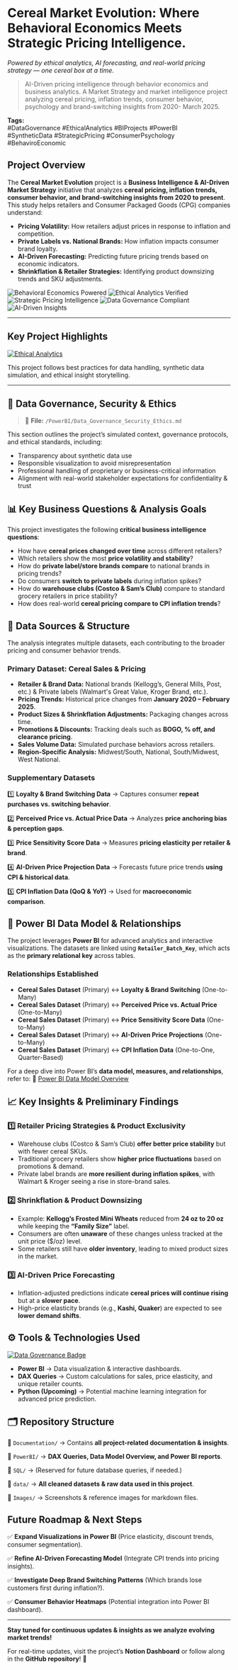 # **Cereal Market Evolution: Where Behavioral Economics Meets Strategic Pricing Intelligence.**  
_Powered by ethical analytics, AI forecasting, and real-world pricing strategy — one cereal box at a time._

> AI-Driven pricing intelligence through behavior economics and business analytics. A Market Strategy and market intelligence project analyzing cereal pricing, inflation trends, consumer behavior, psychology and brand-switching insights from 2020- March 2025.

**Tags:**  
#DataGovernance  #EthicalAnalytics  #BIProjects  #PowerBI  
#SyntheticData  #StrategicPricing  #ConsumerPsychology #BehaviroEconomic

##  **Project Overview**
The **Cereal Market Evolution** project is a **Business Intelligence & AI-Driven Market Strategy** initiative that analyzes **cereal pricing, inflation trends, consumer behavior, and brand-switching insights from 2020 to present**. This study helps retailers and Consumer Packaged Goods (CPG) companies understand:

- **Pricing Volatility:** How retailers adjust prices in response to inflation and competition.
- **Private Labels vs. National Brands:** How inflation impacts consumer brand loyalty.
- **AI-Driven Forecasting:** Predicting future pricing trends based on economic indicators.
- **Shrinkflation & Retailer Strategies:** Identifying product downsizing trends and SKU adjustments.

![Behavioral Economics Powered](https://img.shields.io/badge/Behavioral%20Economics-Powered-df29c7?style=for-the-badge&logo=brains&logoColor=white)
![Ethical Analytics Verified](https://img.shields.io/badge/Ethical%20Analytics-Verified-38b6ff?style=for-the-badge&logo=leaf&logoColor=white)
![Strategic Pricing Intelligence](https://img.shields.io/badge/Strategic%20Pricing-Intelligence-680d6d?style=for-the-badge&logo=chart-line&logoColor=white)
![Data Governance Compliant](https://img.shields.io/badge/Data%20Governance-Compliant-210850?style=for-the-badge&logo=shield-check&logoColor=white)
![AI-Driven Insights](https://img.shields.io/badge/AI--Driven-Insights-df29c7?style=for-the-badge&logo=ai&logoColor=white)

---

##  Key Project Highlights

[![Ethical Analytics](https://img.shields.io/badge/Ethical%20Analytics-Verified-purple?style=flat-square)](#data-governance-security--ethics)

This project follows best practices for data handling, synthetic data simulation, and ethical insight storytelling.

---

## 🔐 <a name="data-governance-security--ethics"></a>Data Governance, Security & Ethics

> 📁 **File:** `/PowerBI/Data_Governance_Security_Ethics.md`

This section outlines the project’s simulated context, governance protocols, and ethical standards, including:
- Transparency about synthetic data use  
- Responsible visualization to avoid misrepresentation  
- Professional handling of proprietary or business-critical information  
- Alignment with real-world stakeholder expectations for confidentiality & trust  


## 📊 **Key Business Questions & Analysis Goals**
This project investigates the following **critical business intelligence questions**:
- How have **cereal prices changed over time** across different retailers?
- Which retailers show the most **price volatility and stability**?
- How do **private label/store brands compare** to national brands in pricing trends?
- Do consumers **switch to private labels** during inflation spikes?
- How do **warehouse clubs (Costco & Sam’s Club)** compare to standard grocery retailers in price stability?
- How does real-world **cereal pricing compare to CPI inflation trends**?

## 📂 **Data Sources & Structure**
The analysis integrates multiple datasets, each contributing to the broader pricing and consumer behavior trends.

### **Primary Dataset: Cereal Sales & Pricing**
- **Retailer & Brand Data:** National brands (Kellogg’s, General Mills, Post, etc.) & Private labels (Walmart's Great Value, Kroger Brand, etc.).
- **Pricing Trends:** Historical price changes from **January 2020 – February 2025**.
- **Product Sizes & Shrinkflation Adjustments:** Packaging changes across time.
- **Promotions & Discounts:** Tracking deals such as **BOGO, % off, and clearance pricing**.
- **Sales Volume Data:** Simulated purchase behaviors across retailers.
- **Region-Specific Analysis:** Midwest/South, National, South/Midwest, West National.

### **Supplementary Datasets**

1️⃣ **Loyalty & Brand Switching Data** → Captures consumer **repeat purchases vs. switching behavior**.

2️⃣ **Perceived Price vs. Actual Price Data** → Analyzes **price anchoring bias & perception gaps**.

3️⃣ **Price Sensitivity Score Data** → Measures **pricing elasticity per retailer & brand**.

4️⃣ **AI-Driven Price Projection Data** → Forecasts future price trends **using CPI & historical data**.

5️⃣ **CPI Inflation Data (QoQ & YoY)** → Used for **macroeconomic comparison**.

## 🔗 **Power BI Data Model & Relationships**
The project leverages **Power BI** for advanced analytics and interactive visualizations. The datasets are linked using **`Retailer_Batch_Key`**, which acts as the **primary relational key** across tables.

### **Relationships Established**
- **Cereal Sales Dataset** (Primary) ↔ **Loyalty & Brand Switching** (One-to-Many)
- **Cereal Sales Dataset** (Primary) ↔ **Perceived Price vs. Actual Price** (One-to-Many)
- **Cereal Sales Dataset** (Primary) ↔ **Price Sensitivity Score Data** (One-to-Many)
- **Cereal Sales Dataset** (Primary) ↔ **AI-Driven Price Projections** (One-to-Many)
- **Cereal Sales Dataset** (Primary) ↔ **CPI Inflation Data** (One-to-One, Quarter-Based)

For a deep dive into Power BI’s **data model, measures, and relationships**, refer to: 
📂  [Power BI Data Model Overview](PowerBI/PowerBIData_Model_Overview.md)

## 📈 **Key Insights & Preliminary Findings**
### **1️⃣ Retailer Pricing Strategies & Product Exclusivity**
- Warehouse clubs (Costco & Sam’s Club) **offer better price stability** but with fewer cereal SKUs.
- Traditional grocery retailers show **higher price fluctuations** based on promotions & demand.
- Private label brands are **more resilient during inflation spikes**, with Walmart & Kroger seeing a rise in store-brand sales.

### **2️⃣ Shrinkflation & Product Downsizing**
- Example: **Kellogg’s Frosted Mini Wheats** reduced from **24 oz to 20 oz** while keeping the **“Family Size”** label.
- Consumers are often **unaware** of these changes unless tracked at the unit price ($/oz) level.
- Some retailers still have **older inventory**, leading to mixed product sizes in the market.

### **3️⃣ AI-Driven Price Forecasting**
- Inflation-adjusted predictions indicate **cereal prices will continue rising** but at a **slower pace**.
- High-price elasticity brands (e.g., **Kashi, Quaker**) are expected to see **lower demand shifts**.

## ⚙️ **Tools & Technologies Used**
[![Data Governance Badge](https://img.shields.io/badge/Data%20Governance-Compliant-blueviolet?style=flat-square)](#data-governance-security--ethics)  
- **Power BI** → Data visualization & interactive dashboards.
- **DAX Queries** → Custom calculations for sales, price elasticity, and unique retailer counts.
- **Python (Upcoming)** → Potential machine learning integration for advanced price prediction.

## 🗂 **Repository Structure**
📂 `Documentation/` → Contains **all project-related documentation & insights**.

📂 `PowerBI/` → **DAX Queries, Data Model Overview, and Power BI reports**.

📂 `SQL/` → (Reserved for future database queries, if needed.)

📂 `data/` → **All cleaned datasets & raw data used in this project**.

📂 `Images/` → Screenshots & reference images for markdown files.

## **Future Roadmap & Next Steps**
✅ **Expand Visualizations in Power BI** (Price elasticity, discount trends, consumer segmentation).

✅ **Refine AI-Driven Forecasting Model** (Integrate CPI trends into pricing insights).

✅ **Investigate Deep Brand Switching Patterns** (Which brands lose customers first during inflation?).

✅ **Consumer Behavior Heatmaps** (Potential integration into Power BI dashboard).

---
**Stay tuned for continuous updates & insights as we analyze evolving market trends!**

For real-time updates, visit the project’s **Notion Dashboard** or follow along in the **GitHub repository**! 🎯
